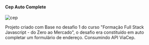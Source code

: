 #### Cep Auto Complete
![cep](https://user-images.githubusercontent.com/100033559/216465675-5d240c60-6afc-4d5c-a7cb-44908e4d2399.gif)


Projeto criado com Base no desafio 1 do curso "Formação Full Stack Javascript - do Zero ao Mercado", o desafio era constituído em auto completar um formulário de endereço. Consumindo API ViaCep.
